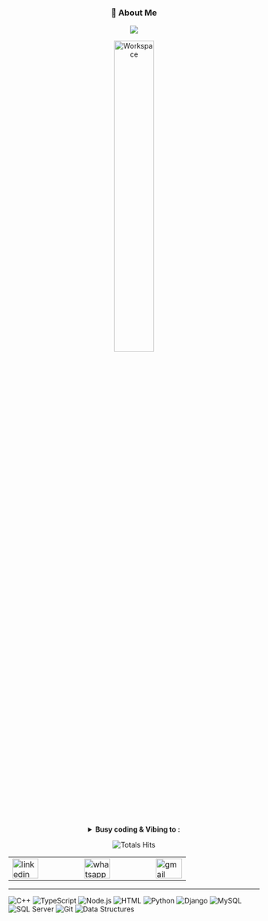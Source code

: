 <div align="center" width="50">
 <summary><h3>🌟 About Me</h3></summary>
<p align="center">
  <img src="https://readme-typing-svg.demolab.com/?lines=Learning+is+a+lifelong+journey.;Mistakes+are+the+seeds+of+growth.;Dream+big,+achieve+bigger!;&font=Fira%20Code&center=true&width=500&height=50&color=00FF7F&vCenter=true&pause=1000&size=24" />
</p>

<img src="https://github.com/SP-XD/SP-XD/blob/main/images/dev-working_rounded.gif?raw=true" alt="Workspace"  width="40%"/><br> 

<details>
<p><strong> <summary>  Busy coding & Vibing to :   </summary> </strong></p>

[![Spotify](https://img.shields.io/badge/-Spotify-1ED760?style=flat&logo=spotify&logoColor=white)](https://open.spotify.com/user/somnathpaul)



</details>

![Totals Hits](https://komarev.com/ghpvc/?username=Ahmed-Gaber00&style=flat&color=orange&label=PROFILE+VIEWS)

<table>
  <tr>
    <td>
      <a href="https://www.linkedin.com/in/ahmed-gaber-509b88359" target="_blank">
        <img src="https://raw.githubusercontent.com/maurodesouza/profile-readme-generator/master/src/assets/icons/social/linkedin/default.svg" width="52" height="40" alt="linkedin logo" />
      </a>
    </td>
    <td width="60"></td> <!-- فراغ 60 px -->
    <td>
      <a href="https://wa.me/201004968716" target="_blank">
        <img src="https://raw.githubusercontent.com/maurodesouza/profile-readme-generator/master/src/assets/icons/social/whatsapp/default.svg" width="52" height="40" alt="whatsapp logo" />
      </a>
    </td>
    <td width="60"></td>
    <td>
      <a href="mailto:ahmedgaber4371@gmail.com" target="_blank">
        <img src="https://raw.githubusercontent.com/maurodesouza/profile-readme-generator/master/src/assets/icons/social/gmail/default.svg" width="52" height="40" alt="gmail logo" />
      </a>
    </td>
  </tr>
</table>





</div>







<hr>


![C++](https://img.shields.io/badge/C++-00599C?style=flat&logo=c%2b%2b&logoColor=white)
![TypeScript](https://img.shields.io/badge/TypeScript-007ACC?style=flat&logo=typescript&logoColor=white)
![Node.js](https://img.shields.io/badge/Node.js-339933?style=flat&logo=node.js&logoColor=white)
![HTML](https://img.shields.io/badge/HTML5-E34F26?style=flat&logo=html5&logoColor=white)
![Python](https://img.shields.io/badge/Python-FFD43B?style=flat&logo=python&logoColor=darkgreen)
![Django](https://img.shields.io/badge/Django-092E20?style=flat&logo=django&logoColor=white)
![MySQL](https://img.shields.io/badge/MySQL-4479A1?style=flat&logo=mysql&logoColor=white)
![SQL Server](https://img.shields.io/badge/SQL%20Server-CC2927?style=flat&logo=microsoftsqlserver&logoColor=white)
![Git](https://img.shields.io/badge/GIT-E44C30?style=flat&logo=git&logoColor=white)
![Data Structures](https://img.shields.io/badge/Data%20Structures-important?style=flat&logo=databricks&logoColor=white)






<!--
```dart
// tools_I_use organized

class About extends Me { 
  const myTools = {  
    "ProgrammingLanguages" : { "JavaScript", "TypeScript", "Python" },
    "BackEnd" : { "Node.js" },
    "Database" : { "MySQL", "SQL Server" },
    "Frontend" : { "HTML", "CSS" },
    "Tools" : { "Git", "Linux", "VS Code", "Data Structures" }
  };
}
